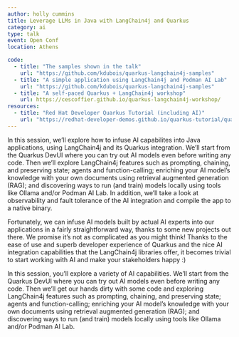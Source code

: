 ```yaml
---
author: holly cummins
title: Leverage LLMs in Java with LangChain4j and Quarkus
category: ai
type: talk
event: Open Conf
location: Athens

code:
  - title: "The samples shown in the talk"
    url: "https://github.com/kdubois/quarkus-langchain4j-samples"
  - title: "A simple application using LangChain4j and Podman AI Lab"
    url: "https://github.com/kdubois/quarkus-langchain4j-samples"
  - title: "A self-paced Quarkus + LangChain4j workshop"
    url: https://cescoffier.github.io/quarkus-langchain4j-workshop/
resources:
  - title: "Red Hat Developer Quarkus Tutorial (including AI)"
    url: "https://redhat-developer-demos.github.io/quarkus-tutorial/quarkus-tutorial/17_prompts.html" 
---
```


In this session, we’ll explore how to infuse AI capabilites into Java applications, using LangChain4j and its Quarkus integration. We’ll start from the Quarkus DevUI where you can try out AI models even before writing any code. Then we’ll explore LangChain4j features such as prompting, chaining, and preserving state; agents and function-calling; enriching your AI model’s knowledge with your own documents using retrieval augmented generation (RAG); and discovering ways to run (and train) models locally using tools like Ollama and/or Podman AI Lab. In addition, we’ll take a look at observability and fault tolerance of the AI integration and compile the app to a native binary.

Fortunately, we can infuse AI models built by actual AI experts into our applications in a fairly straightforward way, thanks to some new projects out there. We promise it’s not as complicated as you might think! Thanks to the ease of use and superb developer experience of Quarkus and the nice AI integration capabilities that the LangChain4j libraries offer, it becomes trivial to start working with AI and make your stakeholders happy :)

In this session, you’ll explore a variety of AI capabilities. We’ll start from the Quarkus DevUI where you can try out AI models even before writing any code. Then we’ll get our hands dirty with some code and exploring LangChain4j features such as prompting, chaining, and preserving state; agents and function-calling; enriching your AI model’s knowledge with your own documents using retrieval augmented generation (RAG); and discovering ways to run (and train) models locally using tools like Ollama and/or Podman AI Lab.